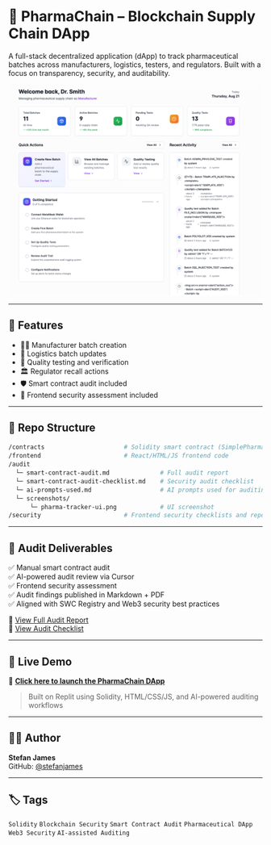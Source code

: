 # 💊 PharmaChain – Blockchain Supply Chain DApp

A full-stack decentralized application (dApp) to track pharmaceutical batches across manufacturers, logistics, testers, and regulators. Built with a focus on transparency, security, and auditability.

![Secure Pharma UI Screenshot](https://github.com/stefanjames/secure-pharma-tracker/blob/main/pharma-chain-main-dashboard.png)

---

## 🔧 Features

- 👨‍🔬 Manufacturer batch creation  
- 🚛 Logistics batch updates  
- 🧪 Quality testing and verification  
- 🏛 Regulator recall actions  
- 🛡️ Smart contract audit included  
- 🔐 Frontend security assessment included  

---

## 📂 Repo Structure

```bash
/contracts                      # Solidity smart contract (SimplePharmaChain.sol)
/frontend                       # React/HTML/JS frontend code
/audit
  └─ smart-contract-audit.md              # Full audit report
  └─ smart-contract-audit-checklist.md    # Security audit checklist
  └─ ai-prompts-used.md                   # AI prompts used for auditing
  └─ screenshots/
      └─ pharma-tracker-ui.png            # UI screenshot
/security                       # Frontend security checklists and reports
```

---

## 🔐 Audit Deliverables

✅ Manual smart contract audit  
✅ AI-powered audit review via Cursor  
✅ Frontend security assessment  
✅ Audit findings published in Markdown + PDF  
✅ Aligned with SWC Registry and Web3 security best practices  

📄 [View Full Audit Report](./audit/smart-contract-audit.md)  
📝 [View Audit Checklist](./audit/smart-contract-audit-checklist.md)

---

## 🚀 Live Demo

🔗 **[Click here to launch the PharmaChain DApp](https://blockchain-pharma-track-stefan259.replit.app/)**

> Built on Replit using Solidity, HTML/CSS/JS, and AI-powered auditing workflows

---

## 👨‍💻 Author

**Stefan James**  
GitHub: [@stefanjames](https://github.com/stefanjames)  

---

## 🏷 Tags

`Solidity` `Blockchain Security` `Smart Contract Audit` `Pharmaceutical DApp` `Web3 Security` `AI-assisted Auditing`
